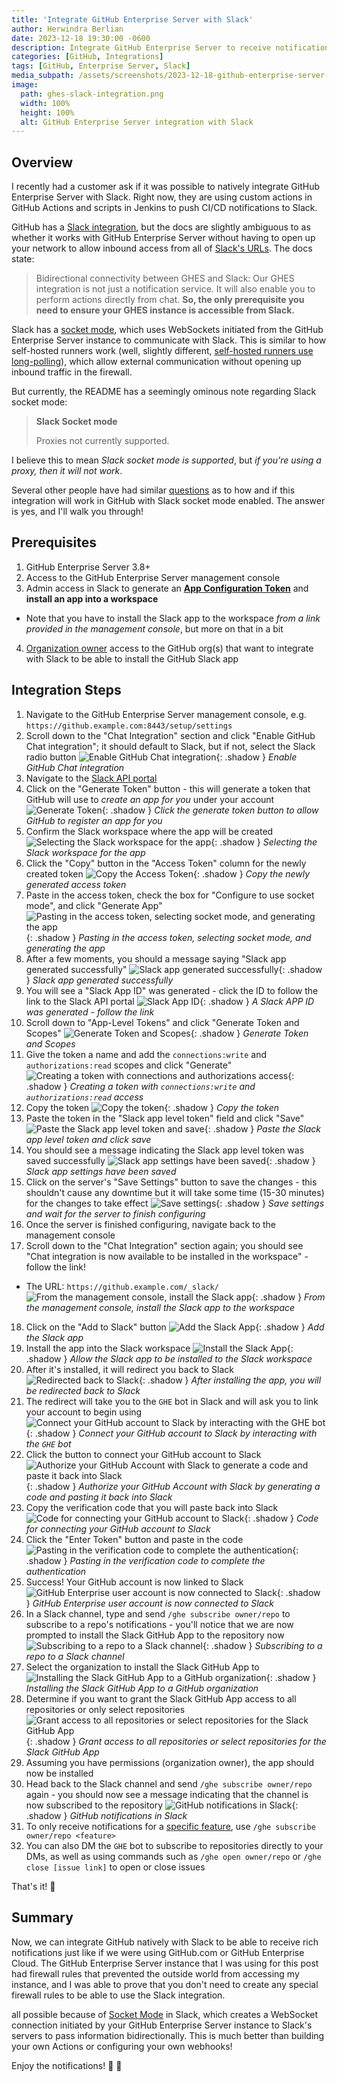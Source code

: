```yaml
---
title: 'Integrate GitHub Enterprise Server with Slack'
author: Herwindra Berlian
date: 2023-12-18 19:30:00 -0600
description: Integrate GitHub Enterprise Server to receive notifications in Slack without opening up the firewall
categories: [GitHub, Integrations]
tags: [GitHub, Enterprise Server, Slack]
media_subpath: /assets/screenshots/2023-12-18-github-enterprise-server-slack
image:
  path: ghes-slack-integration.png
  width: 100%
  height: 100%
  alt: GitHub Enterprise Server integration with Slack
---
```


## Overview

I recently had a customer ask if it was possible to natively integrate GitHub Enterprise Server with Slack. Right now, they are using custom actions in GitHub Actions and scripts in Jenkins to push CI/CD notifications to Slack.

GitHub has a [Slack integration](https://github.com/integrations/slack), but the docs are slightly ambiguous to as whether it works with GitHub Enterprise Server without having to open up your network to allow inbound access from all of [Slack's URLs](https://github.slack.com/help/urls). The docs state:

> Bidirectional connectivity between GHES and Slack: Our GHES integration is not just a notification service. It will also enable you to perform actions directly from chat. **So, the only prerequisite you need to ensure your GHES instance is accessible from Slack.**

Slack has a [socket mode](https://api.slack.com/apis/connections/socket), which uses WebSockets initiated from the GitHub Enterprise Server instance to communicate with Slack. This is similar to how self-hosted runners work (well, slightly different, [self-hosted runners use long-polling](https://docs.github.com/en/actions/hosting-your-own-runners/managing-self-hosted-runners/about-self-hosted-runners#communication-between-self-hosted-runners-and-github)), which allow external communication without opening up inbound traffic in the firewall. 

But currently, the README has a seemingly ominous note regarding Slack socket mode:

> **Slack Socket mode**
>
> Proxies not currently supported.

I believe this to mean *Slack socket mode is supported*, but *if you're using a proxy, then it will not work*. 

Several other people have had similar [questions](https://github.com/integrations/slack/issues/1702) as to how and if this integration will work in GitHub with Slack socket mode enabled. The answer is yes, and I'll walk you through!


## Prerequisites

1. GitHub Enterprise Server 3.8+
2. Access to the GitHub Enterprise Server management console
3. Admin access in Slack to generate an **[App Configuration Token](https://api.slack.com/apps)** and **install an app into a workspace**
  - Note that you have to install the Slack app to the workspace *from a link provided in the management console*, but more on that in a bit
4. [Organization owner](https://docs.github.com/en/organizations/managing-peoples-access-to-your-organization-with-roles/roles-in-an-organization#organization-owners) access to the GitHub org(s) that want to integrate with Slack to be able to install the GitHub Slack app

## Integration Steps

1. Navigate to the GitHub Enterprise Server management console, e.g. `https://github.example.com:8443/setup/settings`
2. Scroll down to the "Chat Integration" section and click "Enable GitHub Chat integration"; it should default to Slack, but if not, select the Slack radio button
  ![Enable GitHub Chat integration](ghes-slack-integration-step-02.png){: .shadow }
  _Enable GitHub Chat integration_
3. Navigate to the [Slack API portal](https://api.slack.com/apps)
4. Click on the "Generate Token" button - this will generate a token that GitHub will use to *create an app for you* under your account
  ![Generate Token](ghes-slack-integration-step-04.png){: .shadow }
  _Click the generate token button to allow GitHub to register an app for you_
5. Confirm the Slack workspace where the app will be created
  ![Selecting the Slack workspace for the app](ghes-slack-integration-step-05.png){: .shadow }
  _Selecting the Slack workspace for the app_
6. Click the "Copy" button in the "Access Token" column for the newly created token
  ![Copy the Access Token](ghes-slack-integration-step-06.png){: .shadow }
  _Copy the newly generated access token_
7. Paste in the access token, check the box for "Configure to use socket mode", and click "Generate App"
  ![Pasting in the access token, selecting socket mode, and generating the app](ghes-slack-integration-step-07.png){: .shadow }
  _Pasting in the access token, selecting socket mode, and generating the app_
8. After a few moments, you should a message saying "Slack app generated successfully"
  ![Slack app generated successfully](ghes-slack-integration-step-08.png){: .shadow }
  _Slack app generated successfully_
9. You will see a "Slack App ID" was generated - click the ID to follow the link to the Slack API portal
  ![Slack App ID](ghes-slack-integration-step-09.png){: .shadow }
  _A Slack APP ID was generated - follow the link_
10. Scroll down to "App-Level Tokens" and click "Generate Token and Scopes"
  ![Generate Token and Scopes](ghes-slack-integration-step-10.png){: .shadow }
  _Generate Token and Scopes_
11. Give the token a name and add the `connections:write` and `authorizations:read` scopes and click "Generate"
  ![Creating a token with connections and authorizations access](ghes-slack-integration-step-11-1.png){: .shadow }
  _Creating a token with `connections:write` and `authorizations:read` access_
12. Copy the token
  ![Copy the token](ghes-slack-integration-step-12-1.png){: .shadow }
  _Copy the token_
13. Paste the token in the "Slack app level token" field and click "Save"
  ![Paste the Slack app level token and save](ghes-slack-integration-step-13.png){: .shadow }
  _Paste the Slack app level token and click save_
14. You should see a message indicating the Slack app level token was saved successfully
  ![Slack app settings have been saved](ghes-slack-integration-step-14.png){: .shadow }
  _Slack app settings have been saved_
15. Click on the server's "Save Settings" button to save the changes - this shouldn't cause any downtime but it will take some time (15-30 minutes) for the changes to take effect
  ![Save settings](ghes-slack-integration-step-15.png){: .shadow }
  _Save settings and wait for the server to finish configuring_
16. Once the server is finished configuring, navigate back to the management console
17. Scroll down to the "Chat Integration" section again; you should see "Chat integration is now available to be installed in the workspace" - follow the link!
  - The URL: `https://github.example.com/_slack/`
  ![From the management console, install the Slack app](ghes-slack-integration-step-17.png){: .shadow }
  _From the management console, install the Slack app to the workspace_
18. Click on the "Add to Slack" button
  ![Add the Slack App](ghes-slack-integration-step-18.png){: .shadow }
  _Add the Slack app_
19. Install the app into the Slack workspace
  ![Install the Slack App](ghes-slack-integration-step-19.png){: .shadow }
  _Allow the Slack app to be installed to the Slack workspace_
20. After it's installed, it will redirect you back to Slack
  ![Redirected back to Slack](ghes-slack-integration-step-20.png){: .shadow }
  _After installing the app, you will be redirected back to Slack_
21. The redirect will take you to the `GHE` bot in Slack and will ask you to link your account to begin using
  ![Connect your GitHub account to Slack by interacting with the `GHE` bot](ghes-slack-integration-step-21.png){: .shadow }
  _Connect your GitHub account to Slack by interacting with the `GHE` bot_
22. Click the button to connect your GitHub account to Slack 
  ![Authorize your GitHub Account with Slack to generate a code and paste it back into Slack](ghes-slack-integration-step-22.png){: .shadow }
  _Authorize your GitHub Account with Slack by generating a code and pasting it back into Slack_
23. Copy the verification code that you will paste back into Slack
  ![Code for connecting your GitHub account to Slack](ghes-slack-integration-step-23.png){: .shadow }
  _Code for connecting your GitHub account to Slack_
24. Click the "Enter Token" button and paste in the code
  ![Pasting in the verification code to complete the authentication](ghes-slack-integration-step-24.png){: .shadow }
  _Pasting in the verification code to complete the authentication_
25. Success! Your GitHub account is now linked to Slack
  ![GitHub Enterprise user account is now connected to Slack](ghes-slack-integration-step-25.png){: .shadow }
  _GitHub Enterprise user account is now connected to Slack_
26. In a Slack channel, type and send `/ghe subscribe owner/repo` to subscribe to a repo's notifications - you'll notice that we are now prompted to install the Slack GitHub App to the repository now
  ![Subscribing to a repo to a Slack channel](ghes-slack-integration-step-26.png){: .shadow }
  _Subscribing to a repo to a Slack channel_
27. Select the organization to install the Slack GitHub App to
  ![Installing the Slack GitHub App to a GitHub organization](ghes-slack-integration-step-27.png){: .shadow }
  _Installing the Slack GitHub App to a GitHub organization_
28. Determine if you want to grant the Slack GitHub App access to all repositories or only select repositories
  ![Grant access to all repositories or select repositories for the Slack GitHub App](ghes-slack-integration-step-28.png){: .shadow }
  _Grant access to all repositories or select repositories for the Slack GitHub App_
29. Assuming you have permissions (organization owner), the app should now be installed
30. Head back to the Slack channel and send `/ghe subscribe owner/repo` again - you should now see a message indicating that the channel is now subscribed to the repository
  ![GitHub notifications in Slack](ghes-slack-integration-step-30.png){: .shadow }
  _GitHub notifications in Slack_
31. To only receive notifications for a [specific feature](https://github.com/integrations/slack/?tab=readme-ov-file#customize-your-notifications), use `/ghe subscribe owner/repo <feature>`
32. You can also DM the `GHE` bot to subscribe to repositories directly to your DMs, as well as using commands such as `/ghe open owner/repo` or `/ghe close [issue link]` to open or close issues

That's it! 🎉

## Summary

Now, we can integrate GitHub natively with Slack to be able to receive rich notifications just like if we were using GitHub.com or GitHub Enterprise Cloud. The GitHub Enterprise Server instance that I was using for this post had firewall rules that prevented the outside world from accessing my instance, and I was able to prove that you don't need to create any special firewall rules to be able to use the Slack integration. 

all possible because of [Socket Mode](https://api.slack.com/apis/connections/socket) in Slack, which creates a WebSocket connection initiated by your GitHub Enterprise Server instance to Slack's servers to pass information bidirectionally. This is much better than building your own Actions or configuring your own webhooks!

Enjoy the notifications! 📣 💬
